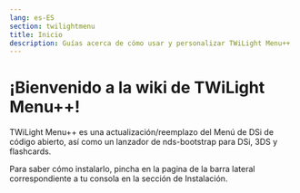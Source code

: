 ```yaml
---
lang: es-ES
section: twilightmenu
title: Inicio
description: Guías acerca de cómo usar y personalizar TWiLight Menu++
---
```


# ¡Bienvenido a la wiki de TWiLight Menu++!

TWiLight Menu++ es una actualización/reemplazo del Menú de DSi de código abierto, así como un lanzador de nds-bootstrap para DSi, 3DS y flashcards.

Para saber cómo instalarlo, pincha en la pagina de la barra lateral correspondiente a tu consola en la sección de Instalación.
